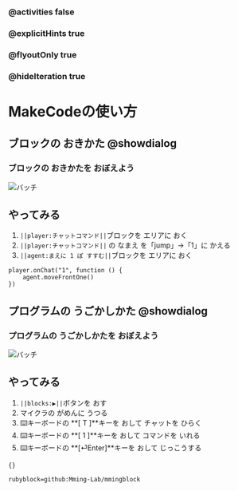 ### @activities false
### @explicitHints true
### @flyoutOnly true 
### @hideIteration true

# MakeCodeの使い方

<!-- ====================== -->
##  ブロックの おきかた @showdialog
### ブロックの おきかたを おぼえよう
![バッチ](https://mming-lab.github.io/assets/img/team/minecraft-education-ambassador.png)

<!-- ====================== -->
##  やってみる
1. ``||player:チャットコマンド||``ブロックを エリアに おく
1. ``||player:チャットコマンド||`` の なまえ を「jump」->「1」に かえる
1. ``||agent:まえに 1 ぽ すすむ||``ブロックを エリアに おく

```blocks
player.onChat("1", function () {
    agent.moveFrontOne()
})

```
<!-- ====================== -->
##  プログラムの うごかしかた @showdialog
### プログラムの うごかしかたを おぼえよう
![バッチ](https://mming-lab.github.io/assets/img/team/minecraft-education-ambassador.png)

<!-- ====================== -->
##  やってみる
1. ``||blocks:▶||``ボタンを おす
1. マイクラの がめんに うつる
1. ⌨️キーボードの **[ T ]**キーを おして チャットを ひらく
1. ⌨️キーボードの **[ 1 ]**キーを おして コマンドを いれる
1. ⌨️キーボードの **[⏎Enter]**キーを おして じっこうする

<!-- 最初から表示するブロック -->
```template
{}
```

<!-- カスタムブロックの宣言 -->
```package
rubyblock=github:Mming-Lab/mmingblock
```
